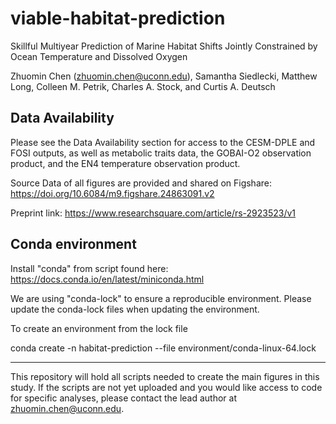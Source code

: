 # viable-habitat-prediction

Skillful Multiyear Prediction of Marine Habitat Shifts Jointly Constrained by Ocean Temperature and Dissolved Oxygen

Zhuomin Chen (zhuomin.chen@uconn.edu), Samantha Siedlecki, Matthew Long, Colleen M. Petrik, Charles A. Stock, and Curtis A. Deutsch

## Data Availability

Please see the Data Availability section for access to the CESM-DPLE and FOSI outputs, as well as metabolic traits data, the GOBAI-O2 observation product, and the EN4 temperature observation product.

Source Data of all figures are provided and shared on Figshare: https://doi.org/10.6084/m9.figshare.24863091.v2

Preprint link: https://www.researchsquare.com/article/rs-2923523/v1

## Conda environment
Install "conda" from script found here: https://docs.conda.io/en/latest/miniconda.html

We are using "conda-lock" to ensure a reproducible environment. Please update the conda-lock files when updating the environment.

To create an environment from the lock file

conda create -n habitat-prediction --file environment/conda-linux-64.lock

-------------------
This repository will hold all scripts needed to create the main figures in this study. If the scripts are not yet uploaded and you would like access to code for specific analyses, please contact the lead author at zhuomin.chen@uconn.edu. 
